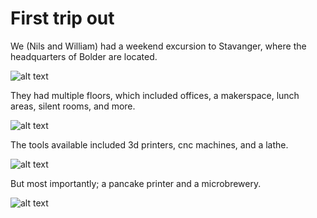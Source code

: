 # First trip out

We (Nils and William) had a weekend excursion to Stavanger, where the headquarters of Bolder 
are located.  

![alt text](https://i.imgur.com/x2e9ikK.jpg "Photo #1")  

They had multiple floors, which included offices, a makerspace, lunch areas, silent rooms,
and more.  

![alt text](https://i.imgur.com/q0X6KRR.jpg "Photo #2")  

The tools available included 3d printers, cnc machines, and a lathe.  

![alt text](https://i.imgur.com/b8UdkOA.jpg "Photo #3")  

But most importantly; a pancake printer and a microbrewery.  

![alt text](https://i.imgur.com/q6H3b4R.jpg "Photo #4")  
